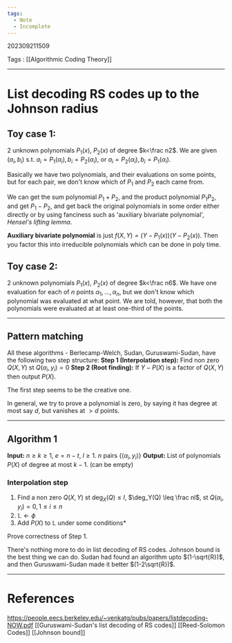 ```yaml
---
tags:
  - Note
  - Incomplete
---
```

202309211509

Tags : [[Algorithmic Coding Theory]]

---
# List decoding RS codes up to the Johnson radius

## Toy case 1:
2 unknown polynomials $P_1(x)$, $P_2(x)$ of degree $k<\frac n2$.
We are given $(a_i,b_i)$ s.t. $a_i = P_1(\alpha_i), b_i = P_2(\alpha_i)$, or $a_i = P_2(\alpha_i), b_i = P_1(\alpha_i)$.

Basically we have two polynomials, and their evaluations on some points, but for each pair, we don't know which of $P_1$ and $P_2$ each came from.

We can get the sum polynomial $P_1+P_2$, and the product polynomial $P_1P_2$, and get $P_1-P_2$, and get back the original polynomials in some order either directly or by using fanciness such as 'auxiliary bivariate polynomial', _Hensel's lifting lemma_.

**Auxiliary bivariate polynomial** is just $f(X,Y) = (Y-P_1(x))(Y-P_2(x))$.
Then you factor this into irreducible polynomials which can be done in poly time.


## Toy case 2:
2 unknown polynomials $P_1(x)$, $P_2(x)$ of degree $k<\frac n6$.
We have one evaluation for each of $n$ points $\alpha_1, \dots, \alpha_n$, but we don't know which polynomial was evaluated at what point. We are told, however, that both the polynomials were evaluated at at least one-third of the points.

---

## Pattern matching

All these algorithms - Berlecamp-Welch, Sudan, Guruswami-Sudan, have the following two step structure:
**Step 1 (Interpolation step):** Find non zero $Q(X,Y)$ st $Q(\alpha_i, y_i)=0$
**Step 2 (Root finding):** If $Y-P(X)$ is a factor of $Q(X,Y)$ then output $P(X)$.

The first step seems to be the creative one.

In general, we try to prove a polynomial is zero, by saying it has degree at most say $d$, but vanishes at $>d$ points.

---
## Algorithm 1
**Input:** $n \geq k \geq 1$,
		$e = n-t$, $l \geq 1$.
		$n$ pairs $\{(\alpha_i, y_i)\}$
**Output:** List of polynomials $P(X)$ of degree at most $k-1$. (can be empty)

### Interpolation step
1. Find a non zero $Q(X,Y)$ st $\deg_X(Q) \leq l$, $\deg_Y(Q) \leq \frac nl$, st $Q(\alpha_i, y_i)=0, 1 \leq i \leq n$
2. $\mathbb{L} \leftarrow \phi$
3. Add $P(X)$ to $\mathbb{L}$ under some conditions*

Prove correctness of Step 1.

There's nothing more to do in list decoding of RS codes. Johnson bound is the best thing we can do. Sudan had found an algorithm upto $(1-\sqrt{R})$, and then Guruswami-Sudan made it better $(1-2\sqrt{R})$.


---
# References

https://people.eecs.berkeley.edu/~venkatg/pubs/papers/listdecoding-NOW.pdf
[[Guruswami-Sudan's list decoding of RS codes]]
[[Reed-Solomon Codes]]
[[Johnson bound]]